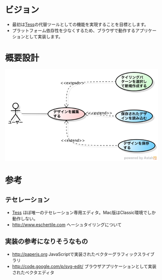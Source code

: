 # ビジョン

* 最初は[Tess](http://www.peda.com/tess/)の代替ツールとしての機能を実現することを目標とします。
* プラットフォーム依存性を少なくするため、ブラウザで動作するアプリケーションとして実装します。

# 概要設計

![Overview](figures/jtess/Overview/UseCase_Overview.png)

# 参考

## テセレーション

* [Tess](http://www.peda.com/tess/)
  ほぼ唯一のテセレーション専用エディタ。Mac版はClassic環境でしか動作しない。
* http://www.eschertile.com
  ヘーシュタイリングについて

## 実装の参考になりそうなもの

* http://paperjs.org
  JavaScriptで実装されたベクターグラフィックスライブラリ
* http://code.google.com/p/svg-edit/
  ブラウザアプリケーションとして実装されたベクタエディタ
